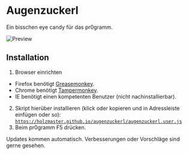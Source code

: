 # Augenzuckerl
Ein bisschen eye candy für das pr0gramm.

![Preview](https://holzmaster.github.io/augenzuckerl/augenzuckerl.webp)

## Installation
1. Browser einrichten
  - Firefox benötigt [Greasemonkey](https://addons.mozilla.org/de/firefox/addon/greasemonkey/).
  - Chrome benötigt [Tampermonkey](https://chrome.google.com/webstore/detail/tampermonkey/dhdgffkkebhmkfjojejmpbldmpobfkfo?hl=de).
  - IE benötigt einen kompetenten Benutzer (nicht nachinstallierbar).
2. Skript hierüber installieren (klick oder kopieren und in Adressleiste einfügen oder so):
  [`https://holzmaster.github.io/augenzuckerl/augenzuckerl.user.js`](https://holzmaster.github.io/augenzuckerl/augenzuckerl.user.js)
3. Beim pr0gramm F5 drücken.

Updates kommen automatisch. Verbesserungen oder Vorschläge sind gerne gesehen.
